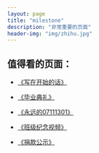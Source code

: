 ```yaml
---
layout: page
title: "milestone"
description: "非常重要的页面"
header-img: "img/zhihu.jpg"
---
```



<center>

</center>


## 值得看的页面：
- [《写在开始的话》](http://www.07111301.com/blog/2017/07/06/write-before/)

- [《毕业典礼》](http://www.07111301.com/blog/2017/07/06/6_29-graduation-cerenomy/)

- [《永远的07111301》](http://www.07111301.com/blog/2017/07/09/forever-07111301/)

- [《班级纪念视频》](http://www.07111301.com/blog/2017/07/14/video-of-us/)

- [《捐款公示》](http://07111301.com/blog/2017/09/15/donations/)